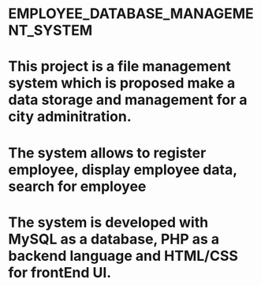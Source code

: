 # EMPLOYEE_DATABASE_MANAGEMENT_SYSTEM
# This project is a file management system which is proposed make a data storage and management for a city adminitration.
# The system allows to register employee, display employee data, search for employee
# The system is developed with MySQL as a database, PHP as a backend language and HTML/CSS for frontEnd UI.
